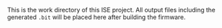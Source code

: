 This is the work directory of this ISE project. All output files including the generated ```.bit``` will be placed here after building the firmware.

